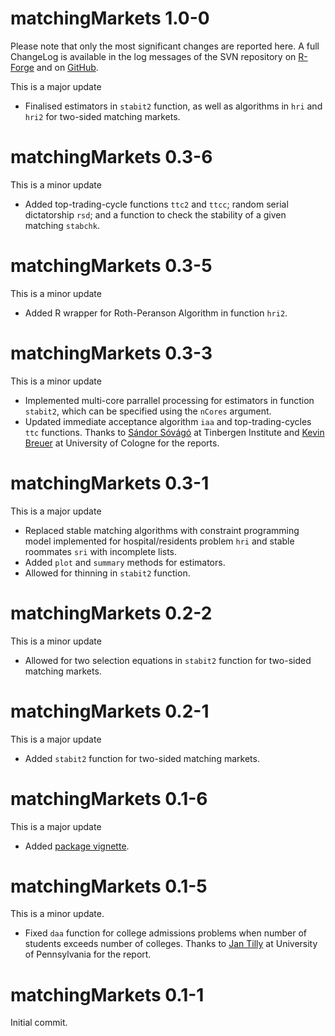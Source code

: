 
# matchingMarkets 1.0-0

Please note that only the most significant changes are reported here.
A full ChangeLog is available in the log messages of the SVN repository
on [R-Forge](https://r-forge.r-project.org/scm/viewvc.php/?root=matchingmarkets)
and on [GitHub](https://github.com/thiloklein/matchingMarkets).

This is a major update

* Finalised estimators in `stabit2` function, as well as algorithms in `hri` and `hri2` for two-sided matching markets.

# matchingMarkets 0.3-6

This is a minor update

* Added top-trading-cycle functions `ttc2` and `ttcc`; random serial dictatorship `rsd`; and a function to check the stability of a given matching `stabchk`.

# matchingMarkets 0.3-5

This is a minor update

* Added R wrapper for Roth-Peranson Algorithm in function `hri2`.

# matchingMarkets 0.3-3

This is a minor update

* Implemented multi-core parrallel processing for estimators in function `stabit2`, which can be specified using the `nCores` argument.
* Updated immediate acceptance algorithm `iaa` and top-trading-cycles `ttc` functions. Thanks to [Sándor Sóvágó](http://www.tinbergen.nl/phd-student/sandor-s-sovago-2/) at Tinbergen Institute and [Kevin Breuer](http://economicdesign.uni-koeln.de/en/home/researchers/kevin-breuer/) at University of Cologne for the reports.

# matchingMarkets 0.3-1

This is a major update

* Replaced stable matching algorithms with constraint programming model implemented for hospital/residents problem `hri` and stable roommates `sri` with incomplete lists.
* Added `plot` and `summary` methods for estimators.
* Allowed for thinning in `stabit2` function.

# matchingMarkets 0.2-2 

This is a minor update

* Allowed for two selection equations in `stabit2` function for two-sided matching markets. 


# matchingMarkets 0.2-1

This is a major update

* Added `stabit2` function for two-sided matching markets. 


# matchingMarkets 0.1-6

This is a major update

* Added [package vignette](https://CRAN.R-project.org/package=matchingMarkets/vignettes/matching.pdf). 


# matchingMarkets 0.1-5

This is a minor update.

* Fixed `daa` function for college admissions problems when number of students exceeds number of colleges. Thanks to [Jan Tilly](http://jtilly.io/) at University of Pennsylvania for the report.

# matchingMarkets 0.1-1

Initial commit.


